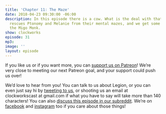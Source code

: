 ```yaml
---
title: 'Chapter 11: The Maze'
date: 2018-04-23 09:30:00 -06:00
description: In this episode there is a cow. What is the deal with that cow? David
  rescues Ptonomy and Melanie from their mental mazes, and we get some answers about
  the Migo Monk.
show: clockworks
episode: 31
mp3: 
image: ''
layout: episode
---
```


If you like us or if you want more, you can [support us on Patreon](https://www.patreon.com/clockworkscast)! We’re very close to meeting our next Patreon goal, and your support could push us over!

We’d love to hear from you! You can talk to us about Legion, or you can even just say hi by [tweeting to us](http://www.twitter.com/clockworkscast), or shooting us an email at clockworkscast at gmail.com if what you have to say will take more than 140 characters! You can also [discuss this episode in our subreddit](https://www.reddit.com/r/Goodstuff_fm/). We’re on [facebook](http://facebook.com/clockworkscast) and [instagram](https://www.instagram.com/clockworkscast) too if you care about those things!

